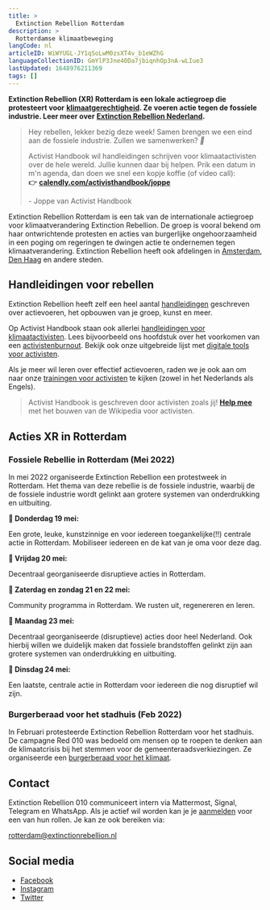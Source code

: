 ```yaml
---
title: >
  Extinction Rebellion Rotterdam
description: >
  Rotterdamse klimaatbeweging
langCode: nl
articleID: WiWYUGL-JY1qSoLwM0zsXT4v_b1eWZhG
languageCollectionID: GmYlP3Jne40Da7jbiqnhOp3nA-wLIue3
lastUpdated: 1648976211369
tags: []
---
```


**Extinction Rebellion (XR) Rotterdam is een lokale actiegroep die protesteert voor** [**klimaatgerechtigheid**](/campaigns/climate)**. Ze voeren actie tegen de fossiele industrie. Leer meer over** [**Extinction Rebellion Nederland**](/nl/extinction-rebellion)**.**

> Hey rebellen, lekker bezig deze week! Samen brengen we een eind aan de fossiele industrie. Zullen we samenwerken? _💚_
> 
> Activist Handbook wil handleidingen schrijven voor klimaatactivisten over de hele wereld. Jullie kunnen daar bij helpen. Prik een datum in m'n agenda, dan doen we snel een kopje koffie (of video call):  
> **👉** [**calendly.com/activisthandbook/joppe**](https://calendly.com/activisthandbook/joppe)
> 
> \- Joppe van Activist Handbook

Extinction Rebellion Rotterdam is een tak van de internationale actiegroep voor klimaatverandering Extinction Rebellion. De groep is vooral bekend om haar ontwrichtende protesten en acties van burgerlijke ongehoorzaamheid in een poging om regeringen te dwingen actie te ondernemen tegen klimaatverandering. Extinction Rebellion heeft ook afdelingen in [Amsterdam](/nl/extinction-rebellion/amsterdam), [Den Haag](/nl/extinction-rebellion/den-haag) en andere steden.

## **Handleidingen voor rebellen**

Extinction Rebellion heeft zelf een heel aantal [handleidingen](https://extinctionrebellion.nl/hulpmiddelen/) geschreven over actievoeren, het opbouwen van je groep, kunst en meer.

Op Activist Handbook staan ook allerlei [handleidingen voor klimaatactivisten](/campaigns/climate). Lees bijvoorbeeld ons hoofdstuk over het voorkomen van een [activistenburnout](/wellbeing/burnout). Bekijk ook onze uitgebreide lijst met [digitale tools voor activisten](/tools).

Als je meer wil leren over effectief actievoeren, raden we je ook aan om naar onze [trainingen voor activisten](/trainings) te kijken (zowel in het Nederlands als Engels).

> Activist Handbook is geschreven door activisten zoals jij! [**Help mee**](http://activism.rocks/join) met het bouwen van de Wikipedia voor activisten.

## Acties XR in Rotterdam

### **Fossiele Rebellie in Rotterdam (Mei 2022)**

In mei 2022 organiseerde Extinction Rebellion een protestweek in Rotterdam. Het thema van deze rebellie is de fossiele industrie, waarbij de de fossiele industrie wordt gelinkt aan grotere systemen van onderdrukking en uitbuiting.

**🌺 Donderdag 19 mei:**

Een grote, leuke, kunstzinnige en voor iedereen toegankelijke(!!) centrale actie in Rotterdam. Mobiliseer iedereen en de kat van je oma voor deze dag.

**🌷 Vrijdag 20 mei:**

Decentraal georganiseerde disruptieve acties in Rotterdam.

**🌸 Zaterdag en zondag 21 en 22 mei:**

Community programma in Rotterdam. We rusten uit, regenereren en leren.

**🌼 Maandag 23 mei:**

Decentraal georganiseerde (disruptieve) acties door heel Nederland. Ook hierbij willen we duidelijk maken dat fossiele brandstoffen gelinkt zijn aan grotere systemen van onderdrukking en uitbuiting.

**🌻 Dinsdag 24 mei:**

Een laatste, centrale actie in Rotterdam voor iedereen die nog disruptief wil zijn.

### Burgerberaad voor het stadhuis (Feb 2022)

In Februari protesteerde Extinction Rebellion Rotterdam voor het stadhuis. De campagne Red 010 was bedoeld om mensen op te roepen te denken aan de klimaatcrisis bij het stemmen voor de gemeenteraadsverkiezingen. Ze organiseerde een [burgerberaad voor het klimaat](https://openrotterdam.nl/extinction-rebellion-protesteert-voor-stadhuis-rotterdam-moet-klimaatneutraal-in-2025/).

## Contact

Extinction Rebellion 010 communiceert intern via Mattermost, Signal, Telegram en WhatsApp. Als je actief wil worden kan je je [aanmelden](https://extinctionrebellion.nl/en/groep/rotterdam/) voor een van hun rollen. Je kan ze ook bereiken via:

[rotterdam@extinctionrebellion.nl](mailto:rotterdam@extinctionrebellion.nl)

## Social media

-   [Facebook](https://www.facebook.com/XR010/)
-   [Instagram](https://www.instagram.com/xr.rotterdam/)
-   [Twitter](https://twitter.com/xr_rotterdam)